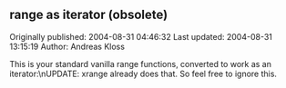 ## range as iterator (obsolete) 
Originally published: 2004-08-31 04:46:32 
Last updated: 2004-08-31 13:15:19 
Author: Andreas Kloss 
 
This is your standard vanilla range functions, converted to work as an iterator:\nUPDATE: xrange already does that. So feel free to ignore this.